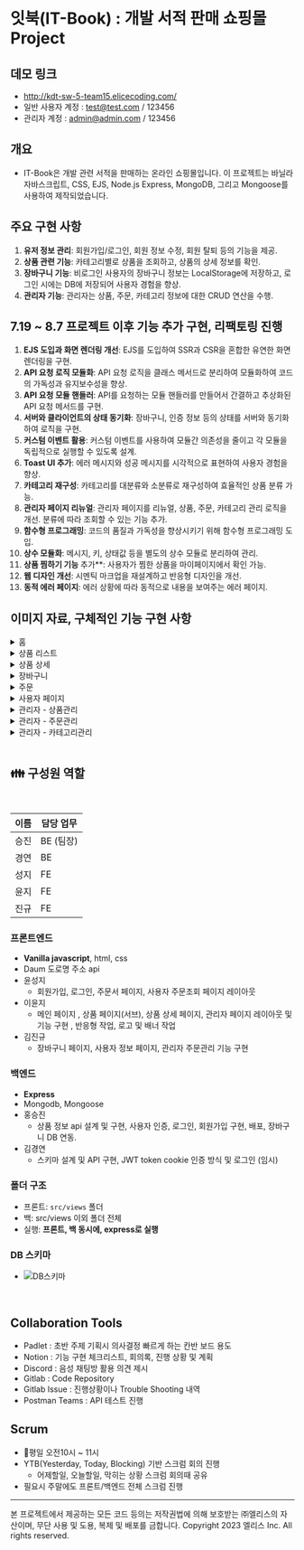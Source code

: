 # 잇북(IT-Book) : 개발 서적 판매 쇼핑몰 Project

## 데모 링크
 - http://kdt-sw-5-team15.elicecoding.com/
 - 일반 사용자 계정 : test@test.com / 123456
 - 관리자 계정 : admin@admin.com / 123456

## 개요
 - IT-Book은 개발 관련 서적을 판매하는 온라인 쇼핑몰입니다. 이 프로젝트는 바닐라 자바스크립트, CSS, EJS, Node.js Express, MongoDB, 그리고 Mongoose를 사용하여 제작되었습니다. 

## 주요 구현 사항 
1. **유저 정보 관리**: 회원가입/로그인, 회원 정보 수정, 회원 탈퇴 등의 기능을 제공.
2. **상품 관련 기능**: 카테고리별로 상품을 조회하고, 상품의 상세 정보를 확인.  
3. **장바구니 기능**: 비로그인 사용자의 장바구니 정보는 LocalStorage에 저장하고, 로그인 시에는 DB에 저장되어 사용자 경험을 향상.
4. **관리자 기능**: 관리자는 상품, 주문, 카테고리 정보에 대한 CRUD 연산을 수행.

## 7.19 ~ 8.7 프로젝트 이후 기능 추가 구현, 리팩토링 진행
1. **EJS 도입과 화면 렌더링 개선**: EJS를 도입하여 SSR과 CSR을 혼합한 유연한 화면 렌더링을 구현.
2. **API 요청 로직 모듈화**: API 요청 로직을 클래스 메서드로 분리하여 모듈화하여 코드의 가독성과 유지보수성을 향상.
3. **API 요청 모듈 핸들러**: API를 요청하는 모듈 핸들러를 만들어서 간결하고 추상화된 API 요청 메서드를 구현.
4. **서버와 클라이언트의 상태 동기화**: 장바구니, 인증 정보 등의 상태를 서버와 동기화하여 로직을 구현.
5. **커스텀 이벤트 활용**: 커스텀 이벤트를 사용하여 모듈간 의존성을 줄이고 각 모듈을 독립적으로 실행할 수 있도록 설계.
6. **Toast UI 추가**: 에러 메시지와 성공 메시지를 시각적으로 표현하여 사용자 경험을 향상.
7. **카테고리 재구성**: 카테고리를 대분류와 소분류로 재구성하여 효율적인 상품 분류 가능.
8. **관리자 페이지 리뉴얼**: 관리자 페이지를 리뉴얼, 상품, 주문, 카테고리 관리 로직을 개선. 분류에 따라 조회할 수 있는 기능 추가.
9. **함수형 프로그래밍**: 코드의 품질과 가독성을 향상시키기 위해 함수형 프로그래밍 도입.
10. **상수 모듈화**: 메시지, 키, 상태값 등을 별도의 상수 모듈로 분리하여 관리.
11. **상품 찜하기 기능** 추가**: 사용자가 찜한 상품을 마이페이지에서 확인 가능.
12. **웹 디자인 개선**: 시멘틱 마크업을 재설계하고 반응형 디자인을 개선.
13. **동적 에러 페이지**: 에러 상황에 따라 동적으로 내용을 보여주는 에러 페이지.

## 이미지 자료, 구체적인 기능 구현 사항

<details><summary>홈</summary>

![login](/uploads/7c6bce68a1fdb9655c8d7d192913da79/login.gif)
- 배너, 상품 슬라이드 구현(바닐라 자바스크립트)
- 회원가입, 로그인 구현(passport.js, JWT), 유효성 검사
- 헤더에서 현재 장바구니 상태를 보여주는 badge 구현.
</details>


<details><summary>상품 리스트</summary>

![user-info](/uploads/4ed95973a8f13ed4e560999005b0af1d/user-info.gif)
- 카테고리에 따라 분류된 상품 리스트
- 해당 메인 카테고리에 해당하는 소분류 카테고리 버튼 렌더링, 클릭시 해당하는 상품만 렌더링
- 최신순, 오래된순, 가격 높은 순, 가격 낮은 순 정렬 기능
</details>



<details><summary>상품 상세</summary>

![cart](/uploads/6a543e811bb286adba1a370bdd95b4ed/cart.gif)
- 새로고침 없이 수량, 총 금액 렌더링
- 찜하기 기능, 마이페이지에서 확인 가능
- 장바구니 담기 토스트 메시지,
- 바로 구매하기 클릭시 주문 페이지로 바로 이동
</details>


<details><summary>장바구니</summary>

![payment](/uploads/c01cfd477f97b84a8ed334ebd09061aa/payment.gif)
- 비로그인 사용자는 로컬스토래지, 로그인 사용자는 DB에서 장바구니 데이터 관리
- 비로그인 사용자가 로그인 시 로컬스토래지의 데이터가 DB로 병합
- 수량 변경, 삭제, 체크 박스 상태, 총 금액 렌더링 등 새로고침 없는 UI 동작 구현
- 주문하기 또는 바로구매 클릭시(로그인 필요) 로컬 스토래지에 주문 임시 데이터를 저장하고 주문 페이지에서 활용.
</details>


<details><summary>주문</summary>

![user-order](/uploads/94caa9fc7cc571e802e89384b28e04a8/user-order.gif)
- 주문 유효성 검사- 배송지, 전화번호, 동의 사항 체크 필요
- 다음 주소지 검색 api 활용
- 현재 배송정보 저장 체크할 경우 결제시 해당 정보가 사용자 정보로 저장.
- 결제 성공 시 사용자 주문 확인 페이지로 이동
</details>


<details><summary>사용자 페이지</summary>

![filter](/uploads/190890a23ba560a71955a224cdb4c6b0/filter.gif)
- 마이페이지에서 찜한 상품 확인
- 회원 정보 변경 및 회원 탈퇴(비밀번호 인증)기능 구현
- 주문 내역 조회, 주문 건의 배송 상태가 상품 준비중일 경우 배송 취소 버튼 활성화-> 주문 취소 가능
</details>


<details><summary>관리자 - 상품관리</summary>

![admin](/uploads/c21004ee13c57974dbf3652f477214a4/admin.gif)
- 등록된 상품 조회/수정/삭제 기능
- 상품 등록/수정에서 대분류 select를 변경시 해당하는 소분류 카테고리가 렌더링 되도록 구현
- 상품명 검색 기능
</details>
<details><summary>관리자 - 주문관리</summary>

![admin](/uploads/c21004ee13c57974dbf3652f477214a4/admin.gif)
- 등록된 주문 조회/삭제 기능
- 주문 상태별 조회 가능
</details>

<details><summary>관리자 - 카테고리관리</summary>

![admin](/uploads/c21004ee13c57974dbf3652f477214a4/admin.gif)
- 메인 카테고리는 고정, 소분류 카테고리만 등록,수정,삭제 가능.
- 대분류(메인카테고리) 별 카테고리 조회 가능.
</details>

<br />

## 👪 구성원 역할
<br />

| 이름 | 담당 업무 |  
| ------ | ------ |
|  승진   |  BE (팀장)   |
|  경연   |  BE   |
|  성지   |  FE   |
|  윤지   |  FE   |
|  진규   |  FE   |


### 프론트엔드

- **Vanilla javascript**, html, css
- Daum 도로명 주소 api 
- 윤성지
  + 회원가입, 로그인, 주문서 페이지, 사용자 주문조회 페이지 레이아웃
- 이윤지
  + 메인 페이지 , 상품 페이지(서브), 상품 상세 페이지, 관리자 페이지 레이아웃 및 기능 구현 , 반응형 작업, 로고 및 배너 작업
- 김진규
  + 장바구니 페이지, 사용자 정보 페이지, 관리자 주문관리 기능 구현

### 백엔드 

- **Express**
- Mongodb, Mongoose
- 홍승진
  + 상품 정보 api 설계 및 구현, 사용자 인증, 로그인, 회원가입 구현, 배포, 장바구니 DB 연동.
- 김경연
  + 스키마 설계 및 API 구현, JWT token cookie 인증 방식 및 로그인 (임시)


### 폴더 구조
- 프론트: `src/views` 폴더 
- 백: src/views 이외 폴더 전체
- 실행: **프론트, 백 동시에, express로 실행**

### DB 스키마
- ![DB스키마](/uploads/00c948fc6b29a26aba936e110199596a/DB스키마.png)


<br />


## Collaboration Tools
- Padlet : 초반 주제 기획시 의사결정 빠르게 하는 칸반 보드 용도
- Notion : 기능 구현 체크리스트, 회의록, 진행 상황 및 계획
- Discord : 음성 채팅방 활용 의견 제시
- Gitlab : Code Repository
- Gitlab Issue : 진행상황이나 Trouble Shooting 내역
- Postman Teams : API 테스트 진행


## Scrum
- 평일 오전10시 ~ 11시
- YTB(Yesterday, Today, Blocking) 기반 스크럼 회의 진행
  + 어제할일, 오늘할일, 막히는 상황 스크럼 회의때 공유
- 필요시 주말에도 프론트/백엔드 전체 스크럼 진행


---

본 프로젝트에서 제공하는 모든 코드 등의는 저작권법에 의해 보호받는 ㈜엘리스의 자산이며, 무단 사용 및 도용, 복제 및 배포를 금합니다.
Copyright 2023 엘리스 Inc. All rights reserved.
